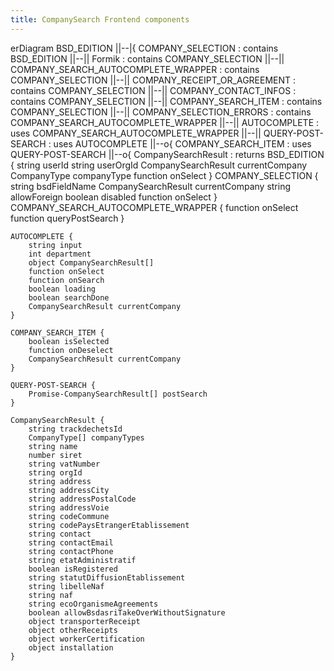 ```yaml
---
title: CompanySearch Frontend components
---
```

erDiagram
    BSD_EDITION ||--|{ COMPANY_SELECTION : contains
    BSD_EDITION ||--|| Formik : contains
    COMPANY_SELECTION ||--|| COMPANY_SEARCH_AUTOCOMPLETE_WRAPPER : contains
    COMPANY_SELECTION ||--|| COMPANY_RECEIPT_OR_AGREEMENT : contains
    COMPANY_SELECTION ||--|| COMPANY_CONTACT_INFOS : contains
    COMPANY_SELECTION ||--|| COMPANY_SEARCH_ITEM : contains
    COMPANY_SELECTION ||--|| COMPANY_SELECTION_ERRORS : contains
    COMPANY_SEARCH_AUTOCOMPLETE_WRAPPER ||--|| AUTOCOMPLETE : uses
    COMPANY_SEARCH_AUTOCOMPLETE_WRAPPER ||--|| QUERY-POST-SEARCH : uses
    AUTOCOMPLETE ||--o{ COMPANY_SEARCH_ITEM : uses
    QUERY-POST-SEARCH ||--o{ CompanySearchResult : returns
    BSD_EDITION {
        string userId
        string userOrgId
        CompanySearchResult currentCompany
        CompanyType companyType
        function onSelect
    }
    COMPANY_SELECTION {
        string bsdFieldName
        CompanySearchResult currentCompany
        string allowForeign
        boolean disabled
        function onSelect
    }
    COMPANY_SEARCH_AUTOCOMPLETE_WRAPPER {
        function onSelect
        function queryPostSearch
    }

    AUTOCOMPLETE {
        string input
        int department
        object CompanySearchResult[]
        function onSelect
        function onSearch
        boolean loading
        boolean searchDone
        CompanySearchResult currentCompany
    }

    COMPANY_SEARCH_ITEM {
        boolean isSelected
        function onDeselect
        CompanySearchResult currentCompany
    }

    QUERY-POST-SEARCH {
        Promise-CompanySearchResult[] postSearch
    }

    CompanySearchResult {
        string trackdechetsId
        CompanyType[] companyTypes
        string name
        number siret
        string vatNumber
        string orgId
        string address
        string addressCity
        string addressPostalCode
        string addressVoie
        string codeCommune
        string codePaysEtrangerEtablissement
        string contact
        string contactEmail
        string contactPhone
        string etatAdministratif
        boolean isRegistered
        string statutDiffusionEtablissement
        string libelleNaf
        string naf
        string ecoOrganismeAgreements
        boolean allowBsdasriTakeOverWithoutSignature
        object transporterReceipt
        object otherReceipts
        object workerCertification
        object installation
    }
